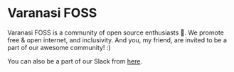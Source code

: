 # Varanasi FOSS

Varanasi FOSS is a community of open source enthusiasts 🚀. We promote free & open internet, and inclusivity. And you, my friend, are invited to be a part of our awesome community! :)

You can also be a part of our Slack from [here](https://varanasifoss.herokuapp.com).
